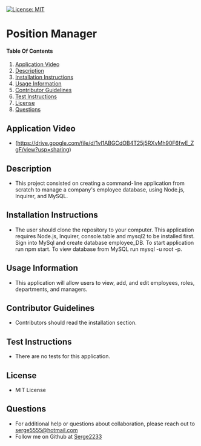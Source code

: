 [![License: MIT](https://img.shields.io/badge/License-MIT-yellow.svg)](https://opensource.org/licenses/MIT)

# Position Manager

#### Table Of Contents
1. [Application Video](#application-video)
2. [Description](#description)
3. [Installation Instructions](#installation-instructions)
4. [Usage Information](#usage-information)
5. [Contributor Guidelines](#contributor-guidelines)
6. [Test Instructions](#test-instructions)
7. [License](#license)
8. [Questions](#questions)
## Application Video
* (https://drive.google.com/file/d/1vI1ABGCdOB4T25j5RXvMh90F6fwE_ZgF/view?usp=sharing)
## Description
* This project consisted on creating a command-line application from scratch to manage a company's employee database, using Node.js, Inquirer, and MySQL.
## Installation Instructions
* The user should clone the repository to your computer. This application requires Node.js, Inquirer, console.table and mysql2 to be installed first. Sign into MySql and create database employee_DB. To start application run npm start. To view database from MySQL run mysql -u root -p.
## Usage Information
* This application will allow users to view, add, and edit employees, roles, departments, and managers.
## Contributor Guidelines
* Contributors should read the installation section.
## Test Instructions
* There are no tests for this application.
## License
* MIT License 
## Questions
* For additional help or questions about collaboration, please reach out to serge5555@hotmail.com
* Follow me on Github at [Serge2233](http://github.com/Serge2233)
